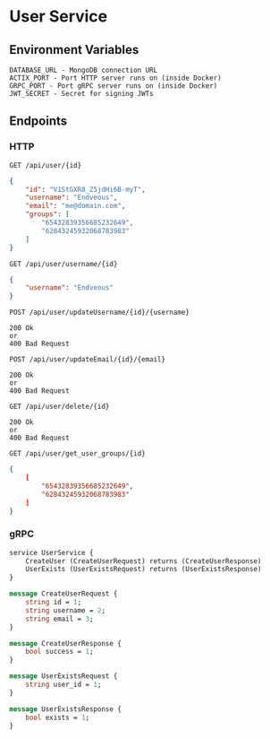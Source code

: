 # User Service

## Environment Variables
```
DATABASE_URL - MongoDB connection URL
ACTIX_PORT - Port HTTP server runs on (inside Docker)
GRPC_PORT - Port gRPC server runs on (inside Docker)
JWT_SECRET - Secret for signing JWTs
```

## Endpoints

### HTTP

`GET /api/user/{id}`
```json
{
    "id": "V1StGXR8_Z5jdHi6B-myT",
    "username": "Endveous",
    "email": "me@domain.com",
    "groups": [
        "65432839356685232649",
        "62843245932068783983"
    ]
}
```

`GET /api/user/username/{id}`
```json
{
    "username": "Endveous"
}
```

`POST /api/user/updateUsername/{id}/{username}`
```text
200 Ok
or
400 Bad Request
```

`POST /api/user/updateEmail/{id}/{email}`
```text
200 Ok
or
400 Bad Request
```

`GET /api/user/delete/{id}`
```text
200 Ok
or
400 Bad Request
```

`GET /api/user/get_user_groups/{id}`
```json
{
    [
        "65432839356685232649",
        "62843245932068783983"
    ]
}
```


### gRPC
```proto
service UserService {
    CreateUser (CreateUserRequest) returns (CreateUserResponse)
    UserExists (UserExistsRequest) returns (UserExistsResponse)
}

message CreateUserRequest {
    string id = 1;
    string username = 2;
    string email = 3;
}

message CreateUserResponse {
    bool success = 1;
}

message UserExistsRequest {
    string user_id = 1;
}

message UserExistsResponse {
    bool exists = 1;
}
```